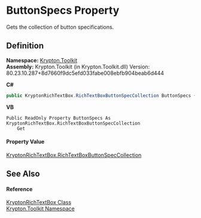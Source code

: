 # ButtonSpecs Property


Gets the collection of button specifications.



## Definition
**Namespace:** <a href="79d2eac2-21f4-54ff-7552-b20c33c30600.md">Krypton.Toolkit</a>  
**Assembly:** Krypton.Toolkit (in Krypton.Toolkit.dll) Version: 80.23.10.287+8d7660f9dc5efd033fabe008ebfb904beab6d444

**C#**
``` C#
public KryptonRichTextBox.RichTextBoxButtonSpecCollection ButtonSpecs { get; }
```
**VB**
``` VB
Public ReadOnly Property ButtonSpecs As KryptonRichTextBox.RichTextBoxButtonSpecCollection
	Get
```



#### Property Value
<a href="6dcccac8-be1d-5b3f-08e7-bff23d3e2318.md">KryptonRichTextBox.RichTextBoxButtonSpecCollection</a>

## See Also


#### Reference
<a href="d103592f-1fd8-ac7d-2a60-d967f7d4d149.md">KryptonRichTextBox Class</a>  
<a href="79d2eac2-21f4-54ff-7552-b20c33c30600.md">Krypton.Toolkit Namespace</a>  
